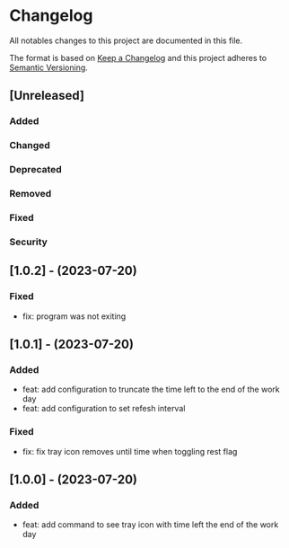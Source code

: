 # Changelog

All notables changes to this project are documented in this file.

The format is based on [Keep a Changelog](https://keepachangelog.com/en/1.0.0/) and this project adheres to [Semantic Versioning](https://semver.org/spec/v2.0.0.html).

## [Unreleased]

### Added

### Changed

### Deprecated

### Removed

### Fixed

### Security

## [1.0.2] - (2023-07-20)

### Fixed

*   fix: program was not exiting

## [1.0.1] - (2023-07-20)

### Added

*   feat: add configuration to truncate the time left to the end of the work day
*   feat: add configuration to set refesh interval

### Fixed

*   fix: fix tray icon removes until time when toggling rest flag

## [1.0.0] - (2023-07-20)

### Added

*   feat: add command to see tray icon with time left the end of the work day
